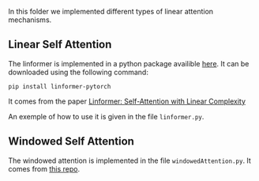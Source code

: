 In this folder we implemented different types of linear attention mechanisms.

## Linear Self Attention
The linformer is implemented in a python package availible [here](https://github.com/tatp22/linformer-pytorch). It can be downloaded using the following command:

```pip install linformer-pytorch```

It comes from the paper [Linformer: Self-Attention with Linear Complexity](https://arxiv.org/pdf/2006.04768)

An exemple of how to use it is given in the file `linformer.py`.

## Windowed Self Attention
The windowed attention is implemented in the file `windowedAttention.py`. It comes from [this repo](https://github.com/allenai/longformer/tree/74523f7f2897b3a5ffcdb537f67a03f83aa1affb).